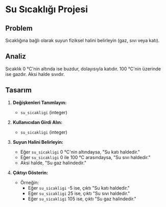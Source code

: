 # Su Sıcaklığı Projesi

## Problem

Sıcaklığına bağlı olarak suyun fiziksel halini belirleyin (gaz, sıvı veya katı).

## Analiz

Sıcaklık 0 °C'nin altında ise buzdur, dolayısıyla katıdır. 100 °C'nin üzerinde ise gazdır. Aksi halde sıvıdır.

## Tasarım

1. **Değişkenleri Tanımlayın:**
    - `su_sicakligi` (integer)

2. **Kullanıcıdan Girdi Alın:**
    - `su_sicakligi` (integer)

3. **Suyun Halini Belirleyin:**
    - Eğer `su_sicakligi` 0 °C'nin altındaysa, "Su katı haldedir."
    - Eğer `su_sicakligi` 0 ile 100 °C arasındaysa, "Su sıvı haldedir."
    - Aksi halde, "Su gaz halindedir."

4. **Çıktıyı Gösterin:**
    - Örneğin:
        - Eğer `su_sicakligi` -5 ise, çıktı "Su katı haldedir."
        - Eğer `su_sicakligi` 25 ise, çıktı "Su sıvı haldedir."
        - Eğer `su_sicakligi` 105 ise, çıktı "Su gaz halindedir."

